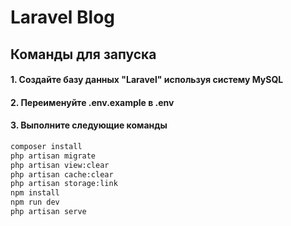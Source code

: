 # Laravel Blog
## Команды для запуска
#### 1. Создайте базу данных "Laravel" используя систему MySQL
#### 2. Переименуйте .env.example в .env
#### 3. Выполните следующие команды
```bash
composer install
php artisan migrate
php artisan view:clear
php artisan cache:clear
php artisan storage:link
npm install
npm run dev
php artisan serve
```
